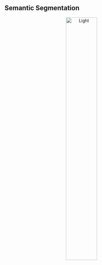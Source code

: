 ## Semantic Segmentation

<p align="center">
  <img alt="Light" src="vis_imgs/cityscap_1.png" width="45%">
</p>
